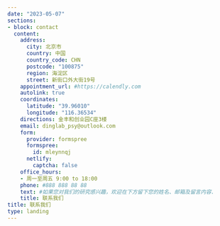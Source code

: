 ```yaml
---
date: "2023-05-07"
sections:
- block: contact
  content:
    address:
      city: 北京市
      country: 中国
      country_code: CHN
      postcode: "100875"
      region: 海淀区
      street: 新街口外大街19号
    appointment_url: #https://calendly.com
    autolink: true
    coordinates:
      latitude: "39.96010"
      longitude: "116.36534"
    directions: 金丰和创业园C座3楼
    email: dinglab_psy@outlook.com
    form:
      provider: formspree
      formspree:
        id: mleynnqj
      netlify:
        captcha: false
    office_hours:
    - 周一至周五 9:00 to 18:00
    phone: #888 888 88 88
    text: #如果您对我们的研究感兴趣，欢迎在下方留下您的姓名、邮箱及留言内容.
    title: 联系我们
title: 联系我们
type: landing
---
```

